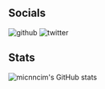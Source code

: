 ## Socials

![github](https://img.shields.io/github/followers/micnncim?label=Follow%20%40micnncim&style=social)
![twitter](https://img.shields.io/twitter/follow/micnncim?style=social)

## Stats

![micnncim's GitHub stats](https://github-readme-stats.vercel.app/api?username=micnncim&hide=["contribs","issues"])
